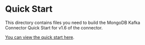 # Quick Start

This directory contains files you need to build the MongoDB Kafka Connector Quick Start
for v1.6 of the connector.

[You can view the quick start here](https://www.mongodb.com/docs/kafka-connector/v1.6/quick-start/).
